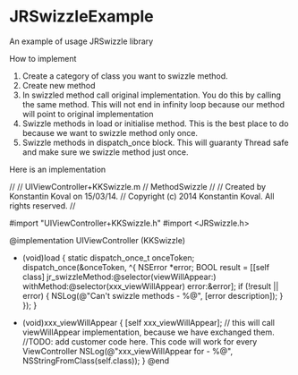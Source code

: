 JRSwizzleExample
================

An example of usage JRSwizzle library 

How to implement

1) Create a category of class you want to swizzle method.
2) Create new method
3) In swizzled method call original implementation. You do this by calling the same method. This will not end in infinity loop because our method will point to original implementation
4) Swizzle methods in load or initialise method. This is the best place to do because we want to swizzle method only once. 
5) Swizzle methods in dispatch_once block. This will guaranty Thread safe and make sure we swizzle method just once.

Here is an implementation

//
//  UIViewController+KKSwizzle.m
//  MethodSwizzle
//
//  Created by Konstantin Koval on 15/03/14.
//  Copyright (c) 2014 Konstantin Koval. All rights reserved.
//

#import "UIViewController+KKSwizzle.h"
#import <JRSwizzle.h>

@implementation UIViewController (KKSwizzle)

+ (void)load
{
    static dispatch_once_t onceToken;
    dispatch_once(&onceToken, ^{
        NSError *error;
        BOOL result = [[self class] jr_swizzleMethod:@selector(viewWillAppear:) withMethod:@selector(xxx_viewWillAppear) error:&error];
        if (!result || error) {
            NSLog(@"Can't swizzle methods - %@", [error description]);
        }
    });
}

- (void)xxx_viewWillAppear
{
    [self xxx_viewWillAppear]; // this will call viewWillAppear implementation, because we have exchanged them.
    //TODO: add customer code here. This code will work for every ViewController
    NSLog(@"xxx_viewWillAppear for - %@", NSStringFromClass(self.class));
}
@end



